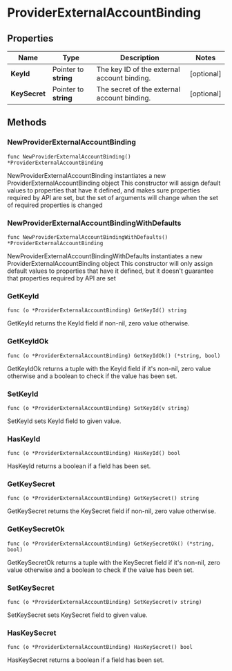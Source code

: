 # ProviderExternalAccountBinding

## Properties

|Name | Type | Description | Notes|
|------------ | ------------- | ------------- | -------------|
|**KeyId** | Pointer to **string** | The key ID of the external account binding. | [optional] |
|**KeySecret** | Pointer to **string** | The secret of the external account binding. | [optional] |

## Methods

### NewProviderExternalAccountBinding

`func NewProviderExternalAccountBinding() *ProviderExternalAccountBinding`

NewProviderExternalAccountBinding instantiates a new ProviderExternalAccountBinding object
This constructor will assign default values to properties that have it defined,
and makes sure properties required by API are set, but the set of arguments
will change when the set of required properties is changed

### NewProviderExternalAccountBindingWithDefaults

`func NewProviderExternalAccountBindingWithDefaults() *ProviderExternalAccountBinding`

NewProviderExternalAccountBindingWithDefaults instantiates a new ProviderExternalAccountBinding object
This constructor will only assign default values to properties that have it defined,
but it doesn't guarantee that properties required by API are set

### GetKeyId

`func (o *ProviderExternalAccountBinding) GetKeyId() string`

GetKeyId returns the KeyId field if non-nil, zero value otherwise.

### GetKeyIdOk

`func (o *ProviderExternalAccountBinding) GetKeyIdOk() (*string, bool)`

GetKeyIdOk returns a tuple with the KeyId field if it's non-nil, zero value otherwise
and a boolean to check if the value has been set.

### SetKeyId

`func (o *ProviderExternalAccountBinding) SetKeyId(v string)`

SetKeyId sets KeyId field to given value.

### HasKeyId

`func (o *ProviderExternalAccountBinding) HasKeyId() bool`

HasKeyId returns a boolean if a field has been set.

### GetKeySecret

`func (o *ProviderExternalAccountBinding) GetKeySecret() string`

GetKeySecret returns the KeySecret field if non-nil, zero value otherwise.

### GetKeySecretOk

`func (o *ProviderExternalAccountBinding) GetKeySecretOk() (*string, bool)`

GetKeySecretOk returns a tuple with the KeySecret field if it's non-nil, zero value otherwise
and a boolean to check if the value has been set.

### SetKeySecret

`func (o *ProviderExternalAccountBinding) SetKeySecret(v string)`

SetKeySecret sets KeySecret field to given value.

### HasKeySecret

`func (o *ProviderExternalAccountBinding) HasKeySecret() bool`

HasKeySecret returns a boolean if a field has been set.


